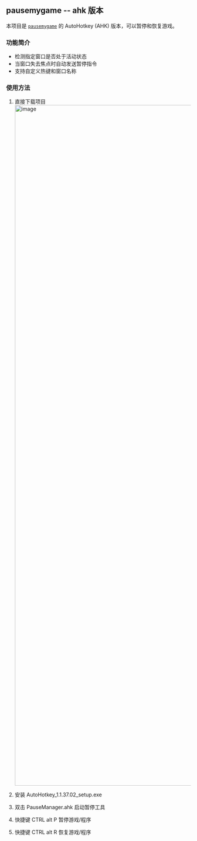 ## pausemygame -- ahk 版本

本项目是 [`pausemygame`](https://github.com/cornradio/pausemygame) 的 AutoHotkey (AHK) 版本，可以暂停和恢复游戏。

### 功能简介

- 检测指定窗口是否处于活动状态
- 当窗口失去焦点时自动发送暂停指令
- 支持自定义热键和窗口名称

### 使用方法

1. 直接下载项目 <img width="2391" height="1853" alt="image" src="https://github.com/user-attachments/assets/88c59dc9-2aac-46e1-8f00-e00820e5d98c" />

2. 安装 AutoHotkey_1.1.37.02_setup.exe 
3. 双击 PauseManager.ahk 启动暂停工具
4. 快捷键 CTRL alt P 暂停游戏/程序
5. 快捷键 CTRL alt R 恢复游戏/程序



